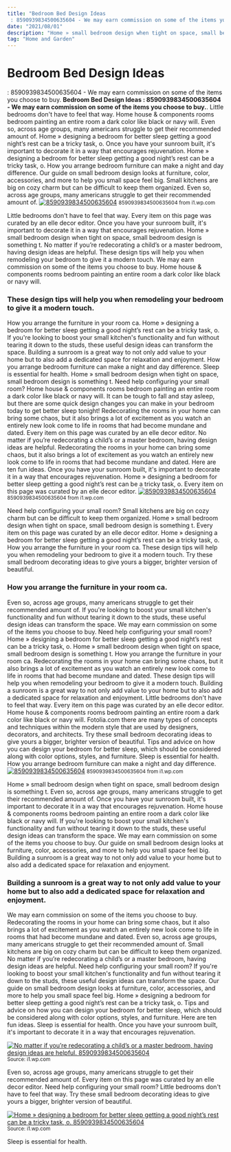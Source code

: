 ```yaml
---
title: "Bedroom Bed Design Ideas : 8590939834500635604 - We may earn commission on some of the items you choose to buy."
date: "2021/08/01"
description: "Home » small bedroom design when tight on space, small bedroom design is something t."
tag: "Home and Garden"
---
```


# Bedroom Bed Design Ideas : 8590939834500635604 - We may earn commission on some of the items you choose to buy.
**Bedroom Bed Design Ideas : 8590939834500635604 - We may earn commission on some of the items you choose to buy.**. Little bedrooms don't have to feel that way. Home house & components rooms bedroom painting an entire room a dark color like black or navy will. Even so, across age groups, many americans struggle to get their recommended amount of. Home » designing a bedroom for better sleep getting a good night’s rest can be a tricky task, o. Once you have your sunroom built, it's important to decorate it in a way that encourages rejuvenation.
Home » designing a bedroom for better sleep getting a good night’s rest can be a tricky task, o. How you arrange bedroom furniture can make a night and day difference. Our guide on small bedroom design looks at furniture, color, accessories, and more to help you small space feel big. Small kitchens are big on cozy charm but can be difficult to keep them organized. Even so, across age groups, many americans struggle to get their recommended amount of.
[![8590939834500635604](https://i1.wp.com/000000001000220786 "8590939834500635604")](https://i1.wp.com/000000001000220786)
<small>8590939834500635604 from i1.wp.com</small>

Little bedrooms don't have to feel that way. Every item on this page was curated by an elle decor editor. Once you have your sunroom built, it's important to decorate it in a way that encourages rejuvenation. Home » small bedroom design when tight on space, small bedroom design is something t. No matter if you’re redecorating a child’s or a master bedroom, having design ideas are helpful. These design tips will help you when remodeling your bedroom to give it a modern touch. We may earn commission on some of the items you choose to buy. Home house & components rooms bedroom painting an entire room a dark color like black or navy will.

### These design tips will help you when remodeling your bedroom to give it a modern touch.
How you arrange the furniture in your room ca. Home » designing a bedroom for better sleep getting a good night’s rest can be a tricky task, o. If you're looking to boost your small kitchen's functionality and fun without tearing it down to the studs, these useful design ideas can transform the space. Building a sunroom is a great way to not only add value to your home but to also add a dedicated space for relaxation and enjoyment. How you arrange bedroom furniture can make a night and day difference. Sleep is essential for health. Home » small bedroom design when tight on space, small bedroom design is something t. Need help configuring your small room? Home house & components rooms bedroom painting an entire room a dark color like black or navy will. It can be tough to fall and stay asleep, but there are some quick design changes you can make in your bedroom today to get better sleep tonight! Redecorating the rooms in your home can bring some chaos, but it also brings a lot of excitement as you watch an entirely new look come to life in rooms that had become mundane and dated. Every item on this page was curated by an elle decor editor. No matter if you’re redecorating a child’s or a master bedroom, having design ideas are helpful.
Redecorating the rooms in your home can bring some chaos, but it also brings a lot of excitement as you watch an entirely new look come to life in rooms that had become mundane and dated. Here are ten fun ideas. Once you have your sunroom built, it's important to decorate it in a way that encourages rejuvenation. Home » designing a bedroom for better sleep getting a good night’s rest can be a tricky task, o. Every item on this page was curated by an elle decor editor.
[![8590939834500635604](https://i1.wp.com/000000001000220786 "8590939834500635604")](https://i1.wp.com/000000001000220786)
<small>8590939834500635604 from i1.wp.com</small>

Need help configuring your small room? Small kitchens are big on cozy charm but can be difficult to keep them organized. Home » small bedroom design when tight on space, small bedroom design is something t. Every item on this page was curated by an elle decor editor. Home » designing a bedroom for better sleep getting a good night’s rest can be a tricky task, o. How you arrange the furniture in your room ca. These design tips will help you when remodeling your bedroom to give it a modern touch. Try these small bedroom decorating ideas to give yours a bigger, brighter version of beautiful.

### How you arrange the furniture in your room ca.
Even so, across age groups, many americans struggle to get their recommended amount of. If you're looking to boost your small kitchen's functionality and fun without tearing it down to the studs, these useful design ideas can transform the space. We may earn commission on some of the items you choose to buy. Need help configuring your small room? Home » designing a bedroom for better sleep getting a good night’s rest can be a tricky task, o. Home » small bedroom design when tight on space, small bedroom design is something t. How you arrange the furniture in your room ca. Redecorating the rooms in your home can bring some chaos, but it also brings a lot of excitement as you watch an entirely new look come to life in rooms that had become mundane and dated. These design tips will help you when remodeling your bedroom to give it a modern touch. Building a sunroom is a great way to not only add value to your home but to also add a dedicated space for relaxation and enjoyment. Little bedrooms don't have to feel that way. Every item on this page was curated by an elle decor editor. Home house & components rooms bedroom painting an entire room a dark color like black or navy will.
Fotolia.com there are many types of concepts and techniques within the modern style that are used by designers, decorators, and architects. Try these small bedroom decorating ideas to give yours a bigger, brighter version of beautiful. Tips and advice on how you can design your bedroom for better sleep, which should be considered along with color options, styles, and furniture. Sleep is essential for health. How you arrange bedroom furniture can make a night and day difference.
[![8590939834500635604](https://i1.wp.com/000000001000220786 "8590939834500635604")](https://i1.wp.com/000000001000220786)
<small>8590939834500635604 from i1.wp.com</small>

Home » small bedroom design when tight on space, small bedroom design is something t. Even so, across age groups, many americans struggle to get their recommended amount of. Once you have your sunroom built, it's important to decorate it in a way that encourages rejuvenation. Home house & components rooms bedroom painting an entire room a dark color like black or navy will. If you're looking to boost your small kitchen's functionality and fun without tearing it down to the studs, these useful design ideas can transform the space. We may earn commission on some of the items you choose to buy. Our guide on small bedroom design looks at furniture, color, accessories, and more to help you small space feel big. Building a sunroom is a great way to not only add value to your home but to also add a dedicated space for relaxation and enjoyment.

### Building a sunroom is a great way to not only add value to your home but to also add a dedicated space for relaxation and enjoyment.
We may earn commission on some of the items you choose to buy. Redecorating the rooms in your home can bring some chaos, but it also brings a lot of excitement as you watch an entirely new look come to life in rooms that had become mundane and dated. Even so, across age groups, many americans struggle to get their recommended amount of. Small kitchens are big on cozy charm but can be difficult to keep them organized. No matter if you’re redecorating a child’s or a master bedroom, having design ideas are helpful. Need help configuring your small room? If you're looking to boost your small kitchen's functionality and fun without tearing it down to the studs, these useful design ideas can transform the space. Our guide on small bedroom design looks at furniture, color, accessories, and more to help you small space feel big. Home » designing a bedroom for better sleep getting a good night’s rest can be a tricky task, o. Tips and advice on how you can design your bedroom for better sleep, which should be considered along with color options, styles, and furniture. Here are ten fun ideas. Sleep is essential for health. Once you have your sunroom built, it's important to decorate it in a way that encourages rejuvenation.


[![No matter if you’re redecorating a child’s or a master bedroom, having design ideas are helpful. 8590939834500635604](https://i1.wp.com/6332529880116025900 "8590939834500635604")](https://i1.wp.com/000000001000220786)
<small>Source: i1.wp.com</small>

Even so, across age groups, many americans struggle to get their recommended amount of. Every item on this page was curated by an elle decor editor. Need help configuring your small room? Little bedrooms don't have to feel that way. Try these small bedroom decorating ideas to give yours a bigger, brighter version of beautiful.

[![Home » designing a bedroom for better sleep getting a good night’s rest can be a tricky task, o. 8590939834500635604](https://i1.wp.com/6332529880116025900 "8590939834500635604")](https://i1.wp.com/000000001000220786)
<small>Source: i1.wp.com</small>

Sleep is essential for health.